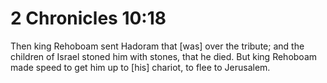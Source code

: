 # 2 Chronicles 10:18

Then king Rehoboam sent Hadoram that [was] over the tribute; and the children of Israel stoned him with stones, that he died. But king Rehoboam made speed to get him up to [his] chariot, to flee to Jerusalem.